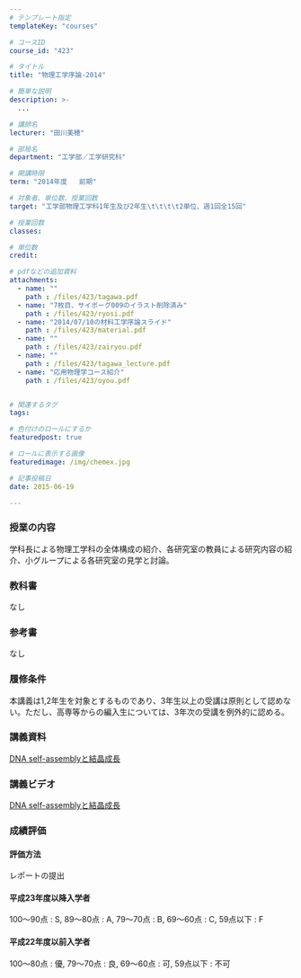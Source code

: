 ```yaml
---
# テンプレート指定
templateKey: "courses"

# コースID
course_id: "423"

# タイトル
title: "物理工学序論-2014"

# 簡単な説明
description: >-
  ...

# 講師名
lecturer: "田川美穂"

# 部局名
department: "工学部／工学研究科"

# 開講時限
term: "2014年度	前期"

# 対象者、単位数、授業回数
target: "工学部物理工学科1年生及び2年生\t\t\t\t2単位、週1回全15回"

# 授業回数
classes: 

# 単位数
credit: 

# pdfなどの追加資料
attachments: 
  - name: "" 
    path : /files/423/tagawa.pdf
  - name: "7枚目、サイボーグ009のイラスト削除済み" 
    path : /files/423/ryosi.pdf
  - name: "2014/07/10の材料工学序論スライド" 
    path : /files/423/material.pdf
  - name: "" 
    path : /files/423/zairyou.pdf
  - name: "" 
    path : /files/423/tagawa_lecture.pdf
  - name: "応用物理学コース紹介" 
    path : /files/423/oyou.pdf


# 関連するタグ
tags:

# 色付けのロールにするか
featuredpost: true

# ロールに表示する画像
featuredimage: /img/chemex.jpg

# 記事投稿日
date: 2015-06-19

---
```




### 授業の内容

学科長による物理工学科の全体構成の紹介、各研究室の教員による研究内容の紹介、小グループによる各研究室の見学と討論。

### 教科書

なし

### 参考書

なし

### 履修条件

本講義は1,2年生を対象とするものであり、3年生以上の受講は原則として認めない。ただし、高専等からの編入生については、3年次の受講を例外的に認める。

### 講義資料


[DNA self-assemblyと結晶成長](/files/423/tagawa_lecture.pdf) 

### 講義ビデオ

[DNA self-assemblyと結晶成長](http://nuvideo.media.nagoya-u.ac.jp/embed/f9b3da1a81c47fb5a0298ae4eda8f7806391bdff)

### 成績評価

#### 評価方法

レポートの提出

#### 平成23年度以降入学者

100〜90点 : S, 89〜80点 : A, 79〜70点 : B, 69〜60点 : C, 59点以下 : F 

#### 平成22年度以前入学者

100〜80点 : 優, 79〜70点 : 良, 69〜60点 : 可, 59点以下 : 不可
